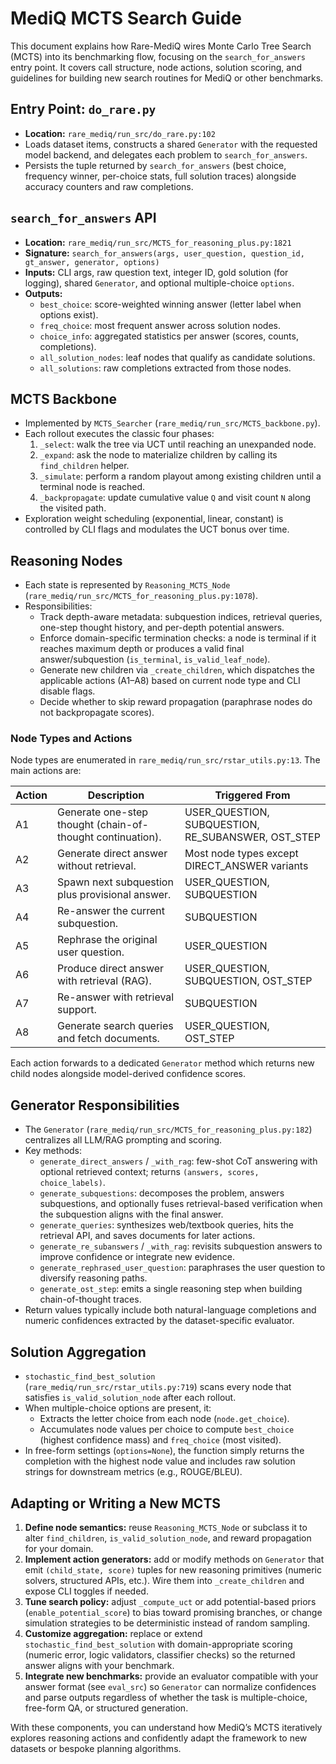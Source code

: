 # MediQ MCTS Search Guide

This document explains how Rare-MediQ wires Monte Carlo Tree Search (MCTS) into its benchmarking flow, focusing on the `search_for_answers` entry point. It covers call structure, node actions, solution scoring, and guidelines for building new search routines for MediQ or other benchmarks.

## Entry Point: `do_rare.py`
- **Location:** `rare_mediq/run_src/do_rare.py:102`
- Loads dataset items, constructs a shared `Generator` with the requested model backend, and delegates each problem to `search_for_answers`.
- Persists the tuple returned by `search_for_answers` (best choice, frequency winner, per-choice stats, full solution traces) alongside accuracy counters and raw completions.

## `search_for_answers` API
- **Location:** `rare_mediq/run_src/MCTS_for_reasoning_plus.py:1821`
- **Signature:** `search_for_answers(args, user_question, question_id, gt_answer, generator, options)`
- **Inputs:** CLI args, raw question text, integer ID, gold solution (for logging), shared `Generator`, and optional multiple-choice `options`.
- **Outputs:**
  - `best_choice`: score-weighted winning answer (letter label when options exist).
  - `freq_choice`: most frequent answer across solution nodes.
  - `choice_info`: aggregated statistics per answer (scores, counts, completions).
  - `all_solution_nodes`: leaf nodes that qualify as candidate solutions.
  - `all_solutions`: raw completions extracted from those nodes.

## MCTS Backbone
- Implemented by `MCTS_Searcher` (`rare_mediq/run_src/MCTS_backbone.py`).
- Each rollout executes the classic four phases:
  1. `_select`: walk the tree via UCT until reaching an unexpanded node.
  2. `_expand`: ask the node to materialize children by calling its `find_children` helper.
  3. `_simulate`: perform a random playout among existing children until a terminal node is reached.
  4. `_backpropagate`: update cumulative value `Q` and visit count `N` along the visited path.
- Exploration weight scheduling (exponential, linear, constant) is controlled by CLI flags and modulates the UCT bonus over time.

## Reasoning Nodes
- Each state is represented by `Reasoning_MCTS_Node` (`rare_mediq/run_src/MCTS_for_reasoning_plus.py:1078`).
- Responsibilities:
  - Track depth-aware metadata: subquestion indices, retrieval queries, one-step thought history, and per-depth potential answers.
  - Enforce domain-specific termination checks: a node is terminal if it reaches maximum depth or produces a valid final answer/subquestion (`is_terminal`, `is_valid_leaf_node`).
  - Generate new children via `_create_children`, which dispatches the applicable actions (A1–A8) based on current node type and CLI disable flags.
  - Decide whether to skip reward propagation (paraphrase nodes do not backpropagate scores).

### Node Types and Actions
Node types are enumerated in `rare_mediq/run_src/rstar_utils.py:13`. The main actions are:

| Action | Description | Triggered From |
|--------|-------------|----------------|
| A1 | Generate one-step thought (chain-of-thought continuation). | USER_QUESTION, SUBQUESTION, RE_SUBANSWER, OST_STEP |
| A2 | Generate direct answer without retrieval. | Most node types except DIRECT_ANSWER variants |
| A3 | Spawn next subquestion plus provisional answer. | USER_QUESTION, SUBQUESTION |
| A4 | Re-answer the current subquestion. | SUBQUESTION |
| A5 | Rephrase the original user question. | USER_QUESTION |
| A6 | Produce direct answer with retrieval (RAG). | USER_QUESTION, SUBQUESTION, OST_STEP |
| A7 | Re-answer with retrieval support. | SUBQUESTION |
| A8 | Generate search queries and fetch documents. | USER_QUESTION, OST_STEP |

Each action forwards to a dedicated `Generator` method which returns new child nodes alongside model-derived confidence scores.

## Generator Responsibilities
- The `Generator` (`rare_mediq/run_src/MCTS_for_reasoning_plus.py:182`) centralizes all LLM/RAG prompting and scoring.
- Key methods:
  - `generate_direct_answers` / `_with_rag`: few-shot CoT answering with optional retrieved context; returns `(answers, scores, choice_labels)`.
  - `generate_subquestions`: decomposes the problem, answers subquestions, and optionally fuses retrieval-based verification when the subquestion aligns with the final answer.
  - `generate_queries`: synthesizes web/textbook queries, hits the retrieval API, and saves documents for later actions.
  - `generate_re_subanswers` / `_with_rag`: revisits subquestion answers to improve confidence or integrate new evidence.
  - `generate_rephrased_user_question`: paraphrases the user question to diversify reasoning paths.
  - `generate_ost_step`: emits a single reasoning step when building chain-of-thought traces.
- Return values typically include both natural-language completions and numeric confidences extracted by the dataset-specific evaluator.

## Solution Aggregation
- `stochastic_find_best_solution` (`rare_mediq/run_src/rstar_utils.py:719`) scans every node that satisfies `is_valid_solution_node` after each rollout.
- When multiple-choice options are present, it:
  - Extracts the letter choice from each node (`node.get_choice`).
  - Accumulates node values per choice to compute `best_choice` (highest confidence mass) and `freq_choice` (most visited).
- In free-form settings (`options=None`), the function simply returns the completion with the highest node value and includes raw solution strings for downstream metrics (e.g., ROUGE/BLEU).

## Adapting or Writing a New MCTS
1. **Define node semantics:** reuse `Reasoning_MCTS_Node` or subclass it to alter `find_children`, `is_valid_solution_node`, and reward propagation for your domain.
2. **Implement action generators:** add or modify methods on `Generator` that emit `(child_state, score)` tuples for new reasoning primitives (numeric solvers, structured APIs, etc.). Wire them into `_create_children` and expose CLI toggles if needed.
3. **Tune search policy:** adjust `_compute_uct` or add potential-based priors (`enable_potential_score`) to bias toward promising branches, or change simulation strategies to be deterministic instead of random sampling.
4. **Customize aggregation:** replace or extend `stochastic_find_best_solution` with domain-appropriate scoring (numeric error, logic validators, classifier checks) so the returned answer aligns with your benchmark.
5. **Integrate new benchmarks:** provide an evaluator compatible with your answer format (see `eval_src`) so `Generator` can normalize confidences and parse outputs regardless of whether the task is multiple-choice, free-form QA, or structured generation.

With these components, you can understand how MediQ’s MCTS iteratively explores reasoning actions and confidently adapt the framework to new datasets or bespoke planning algorithms.
